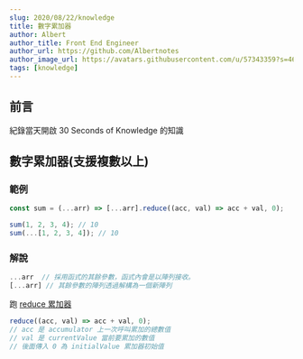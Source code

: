 ```yaml
---
slug: 2020/08/22/knowledge
title: 數字累加器
author: Albert
author_title: Front End Engineer
author_url: https://github.com/Albertnotes
author_image_url: https://avatars.githubusercontent.com/u/57343359?s=460&u=196d3b133abafbd8294ac0cfb8713961291bb1a3&v=4
tags: [knowledge]
---
```


## 前言

紀錄當天開啟 30 Seconds of Knowledge 的知識

<!--truncate-->

## 數字累加器(支援複數以上)

### 範例

```javascript
const sum = (...arr) => [...arr].reduce((acc, val) => acc + val, 0);

sum(1, 2, 3, 4); // 10
sum(...[1, 2, 3, 4]); // 10
```

### 解說

```jsx
...arr  // 採用函式的其餘參數，函式內會是以陣列接收。
[...arr] // 其餘參數的陣列透過解構為一個新陣列
```

跑 [reduce 累加器](https://developer.mozilla.org/zh-TW/docs/Web/JavaScript/Reference/Global_Objects/Array/Reduce)

```jsx
reduce((acc, val) => acc + val, 0);
// acc 是 accumulator 上一次呼叫累加的總數值
// val 是 currentValue 當前要累加的數值
// 後面傳入 0 為 initialValue 累加器初始值
```
